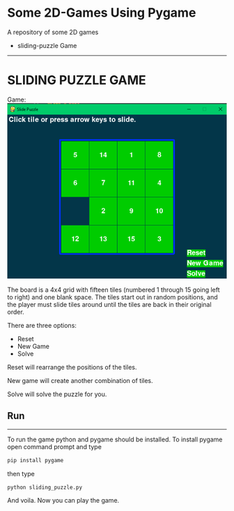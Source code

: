 # Some 2D-Games Using Pygame

A repository of some 2D games

- sliding-puzzle Game

---

# SLIDING PUZZLE GAME

Game:
![](sliding-puzzle-game/game_screenshot.png)

The board is a 4x4 grid with fifteen tiles (numbered 1 through 15 going left to right) and one
blank space. The tiles start out in random positions, and the player must slide tiles around until
the tiles are back in their original order.

There are three options:

- Reset
- New Game
- Solve

Reset will rearrange the positions of the tiles.

New game will create another combination of tiles.

Solve will solve the puzzle for you.

## Run

---

To run the game python and pygame should be installed.
To install pygame open command prompt and type

```BASH
pip install pygame
```

then type

```BASH
python sliding_puzzle.py
```

And voila. Now you can play the game.

